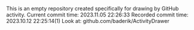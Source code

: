 This is an empty repository created specifically for drawing by GitHub activity.
Current commit time: 2023.11.05 22:26:33
Recorded commit time: 2023.10.12 22:25:14(1)
Look at: github.com/baderik/ActivityDrawer
